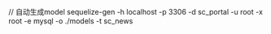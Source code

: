 // 自动生成model
sequelize-gen -h localhost -p 3306  -d sc_portal  -u root  -x root  -e mysql -o ./models -t sc_news
